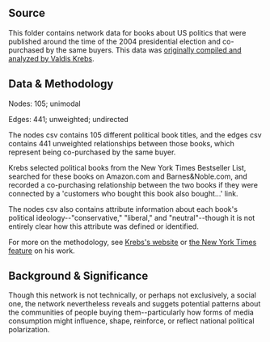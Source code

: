 ## Source

This folder contains network data for books about US politics that were published around the time of the 2004 presidential election and co-purchased by the same buyers. This data was [originally compiled and analyzed by Valdis Krebs](http://www.orgnet.com/divided2.html).

## Data & Methodology

Nodes: 105; unimodal

Edges: 441; unweighted; undirected

The nodes csv contains 105 different political book titles, and the edges csv contains 441 unweighted relationships between those books, which represent being co-purchased by the same buyer.

Krebs selected political books from the New York Times Bestseller List, searched for these books on Amazon.com and Barnes&Noble.com, and recorded a co-purchasing relationship between the two books if they were connected by a 'customers who bought this book also bought...' link.

The nodes csv also contains attribute information about each book's political ideology--"conservative," "liberal," and "neutral"--though it is not entirely clear how this attribute was defined or identified. 

For more on the methodology, see [Krebs's website](http://www.orgnet.com/divided2.html) or [the New York Times feature](http://www.nytimes.com/2004/03/13/books/study-finds-a-nation-of-polarized-readers.html) on his work.

## Background & Significance

Though this network is not technically, or perhaps not exclusively, a social one, the network nevertheless reveals and suggets potential patterns about the communities of people buying them--particularly how forms of media consumption might influence, shape, reinforce, or reflect national political polarization. 
